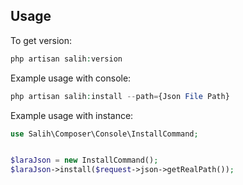 ## Usage
To get version:
```php
php artisan salih:version
```

Example usage with console:
```php
php artisan salih:install --path={Json File Path}
```

Example usage with instance:

```php
use Salih\Composer\Console\InstallCommand;


$laraJson = new InstallCommand();
$laraJson->install($request->json->getRealPath());
```